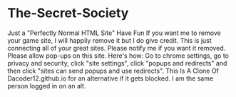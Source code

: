 # The-Secret-Society
Just a "Perfectly Normal HTML Site"
Have Fun 
If you want me to remove your game site, I will happily remove it but I do give credit. This is just connecting all of your great sites. Please notify me if you want it removed. Please allow pop-ups on this site. Here's how: Go to chrome settings, go to privacy and security, click "site settings", click "popups and redirects" and then click "sites can send popups and use redirects".
This Is A Clone Of Dacoder12.github.io for an alternative if it gets blocked. I am the same person logged in on an alt.
